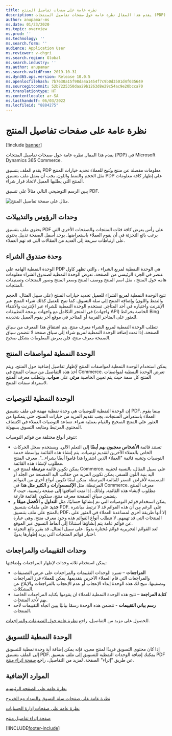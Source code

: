 ```yaml
---
title: نظرة عامة على صفحات تفاصيل المنتج
description: يقدم هذا المقال نظرة عامة حول صفحات تفاصيل المنتجات (PDP) في Microsoft Dynamics 365 Commerce.
author: anupamar-ms
ms.date: 01/23/2020
ms.topic: overview
ms.prod: ''
ms.technology: ''
ms.search.form: ''
audience: Application User
ms.reviewer: v-chgri
ms.search.region: Global
ms.search.industry: ''
ms.author: anupamar
ms.search.validFrom: 2019-10-31
ms.dyn365.ops.version: Release 10.0.5
ms.openlocfilehash: 7b7630a15f98da4a1454f7c9b0d3501d4f035649
ms.sourcegitcommit: 52b7225350daa29b1263d8e29c54ac9e20bcca70
ms.translationtype: HT
ms.contentlocale: ar-SA
ms.lasthandoff: 06/03/2022
ms.locfileid: "8884275"
---
```

# <a name="product-details-pages-overview"></a>نظرة عامة على صفحات تفاصيل المنتج

[!include [banner](includes/banner.md)]

يقدم هذا المقال نظرة عامة حول صفحات تفاصيل المنتجات (PDP) في Microsoft Dynamics 365 Commerce.

يقدم الملف بتنسيق PDP معلومات مفصلة عن منتج ويُتيح للعملاء تحديد خيارات المنتج مثل الحجم والنمط واللون. يجب أن يعمل ملف بتنسيق PDP على إظهار كافة معلومات المنتج التي يطلبها العميل لاتخاذ قرار شراء.

يبين الرسم التوضيحي التالي مثالاً على تنسيق PDF.

![مثال على صفحة تفاصيل المنتج.](./media/pdp.PNG)

## <a name="header-and-footer-modules"></a>وحدات الرؤوس والتذييلات

يحتوي ملف بتنسيق PDF على رأس يعرض كافة فئات المنتجات والصفحات الأخرى التي يرغب بائع التجزئة في أن يقوم العملاء باستعراضها. يوجد أسفل الصفحة تذييل يحتوي على ارتباطات سريعة إلى العديد من المقالات التي قد تهم العملاء.

## <a name="buy-box-module"></a>وحدة صندوق الشراء

الوحدة النمطية الهامه علي PDP هي الوحدة النمطية لمربع الشراء ، والتي تظهر كاول عنصر في الجزء الرئيسي من الصفحة. تعرض الوحدة النمطية لصندوق الشراء معلومات هامه حول المنتج ، مثل اسم المنتج ووصف المنتج وسعر المنتج وصور المنتجات وتصنيفات المنتجات.

تتيح الوحدة النمطية لمربع الشراء للعميل تحديد خيارات المنتج (على سبيل المثال، الحجم والنمط واللون) وإضافة المنتج إلى سلة التسوق. كما تتيح للعميل كذلك شراء المنتج عبر الإنترنت واختياره في أحد المتاجر. تستخدم الوحدة النمطية للشراء عبر الإنترنت والانتقاء في المتجر التكامل مع واجهات برمجة التطبيقات (واجهات API) الخاصة بخرائط Bing للعثور على المتاجر القريبة أو المتاجر في موقع آخر يقوم العميل بتحديده.

تتطلب الوحدة النمطية لمربع الشراء معرف منتج. يتم اشتقاق هذا المعرف من سياق الصفحة. إذا تمت إضافة الوحدة النمطية لمربع شراء إلى سياق صفحة لا تتضمن سياق الصفحة معرف منتج، فلن يعرض المعلومات بشكل صحيح.

## <a name="product-specifications-module"></a>الوحدة النمطية لمواصفات المنتج

يمكن استخدام الوحدة النمطية لمواصفات المنتج لإظهار تفاصيل إضافية حول المنتج. ويتم أخذ هذه التفاصيل من سمات المنتج في Commerce. تعرض الوحدة النمطية لمواصفات المنتج كل سمة حيث يتم تعيين الخاصية **مرئي** على **صواب**. وتتطلب معرف المنتج لاسترداد سمات المنتج.

## <a name="recommendations-module"></a>الوحدة النمطية للتوصيات

إن الوحدة النمطية للتوصيات هي وحدة نمطية مهمة في ملف بتنسيق PDF. بينما يقوم العملاء باستعراض المنتجات، يجب تقديم المزيد من خيارات المنتج، حتى يتمكنوا من العثور على المنتج الصحيح والقيام بعملية شراء. تساعد التوصيات العملاء في اكتشاف المحتوى المرتبط ومتابعه التسوق بسهولة.

تتوفر أنواع مختلفة من قوائم التوصيات:

- تستند قائمة **الأشخاص معجبون بهم أيضًا** إلى التعلم الآلي. ويستخدم سجل الحركات الخاص بالعملاء الآخرين لتقديم توصيات. يتم إنشاء هذه القائمة بواسطة خدمة التوصيات وتشبه قائمة "العملاء الذين اشتروا هذا قاموا أيضًا بشراء...". معرف المنتج مطلوب لإنشاء هذه القائمة.
- يمكن تكوين قائمة **مرتبطة** لمنتج في Commerce. على سبيل المثال، بالنسبة لحقيبة اليد بنية اللون للسفر، يمكن تكوين المزيد من حقائب اليد المصنعة من الجلد أو المصممة لأغراض السفر للقائمة المرتبطة. يمكن أيضًا تكوين أنواع أخرى من القوائم المرتبطة، مثل **الإكسسوارات** و **الكثير مثل هذا** في Commerce. معرف المنتج مطلوب لإنشاء هذه القائمة. ولذلك، إذا تمت اضافتها إلى صفحة رئيسية، حيث لا يتضمن سياق الصفحة معرف منتج، ستكون القائمة فارغة.
- يمكن استخدام قوائم التوصيات التي تم إنشائها حسابيًا، مثل **التداول** و **الأفضل مبيعًا** و **جديد** على ملفات بتنسيق PDF. على الرغم من أن هذه القوائم قد لا ترتبط مباشرة بالمنتج على ملف بتنسيق PDF، إلا أنها طريقة أخرى لمساعدة العملاء في العثور على المنتجات التي قد تهمهم. لا تتطلب أنواع القوائم هذه وجود معرف منتج. وهي عبارة عن قوائم عامة يتم إنشاؤها استنادًا إلى أنماط التسوق عبر الموقع.
- تُعد القوائم التحريرية قوائم مُختارة يدويًا. على سبيل المثال، قد يقرر بائع التجزئة اختيار قوائم المنتجات التي يريد إظهارها يدويًا.

## <a name="ratings-and-reviews-modules"></a>وحدات التقييمات والمراجعات

يمكن استخدام ثلاثه وحدات لإظهار المراجعات وإضافتها:

- **المراجعات** – تسرد الوحدات التقييمات والمراجعات على عرض التصنيفات والمراجعات التي قام العملاء الآخرين بتقديمها. يمكن للعملاء فرز المراجعات وتصفيتها. تتيح لك هذه الوحدة إبداء الإعجاب أو عدم الإعجاب بالمراجعات والإبلاغ عن المشكلات.
- **كتابة المراجعة** – تتيح هذه الوحدة النمطية للعملاء ان يقوموا بكتابه المراجعات الخاصة بهم لأحد المنتجات.
- **رسم بياني التقييمات** - تتضمن هذه الوحدة رسمًا بيانيًا يبين اتجاه التقييمات لأحد المنتجات.

للحصول على مزيد من التفاصيل، راجع [نظرة عامة حول التصنيفات والمراجعات](ratings-reviews-overview.md).

## <a name="marketing-modules"></a>الوحدة النمطية للتسويق

إذا كان محتوى التسويق فريدًا لمنتج معين، فإنه يمكن إضافة أية وحدة نمطية للتسويق إلى الملف بتنسيق PDF. يمكنك إضافة الوحدات النمطية للتسويق إلى ملف بتنسيق PDF عن طريق "إثراء" الصفحة. لمزيد من التفاصيل، راجع [صفحة إثراء منتج](enrich-product-page.md).

## <a name="additional-resources"></a>الموارد الإضافية

[نظرة عامة على الصفحة الرئيسية](quick-tour-home-page.md)

[نظرة عامة على صفحات سلة التسوق والسداد مع الخروج](quick-tour-cart-checkout.md)

[نظرة عامة على صفحات إدارة الحسابات](quick-tour-account-management.md)

[صفحة إثراء تفاصيل منتج](enrich-product-page.md)


[!INCLUDE[footer-include](../includes/footer-banner.md)]
